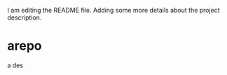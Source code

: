 I am editing the README file. Adding some more details about the project description.
# arepo
a des
